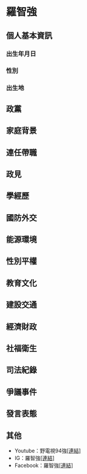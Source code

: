# 羅智強

## 個人基本資訊

### 出生年月日

### 性別

### 出生地

## 政黨

## 家庭背景

## 連任帶職

## 政見

## 學經歷

## 國防外交

## 能源環境

## 性別平權

## 教育文化

## 建設交通

## 經濟財政

## 社福衛生

## 司法紀錄

## 爭議事件

## 發言表態

## 其他

- Youtube：野電視94強[[連結]](https://www.youtube.com/@94strong)
- IG：羅智強[[連結]](https://www.instagram.com/debate.locc/)
- Facebook：羅智強[[連結]](https://www.facebook.com/debatelo)